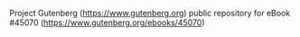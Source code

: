 Project Gutenberg (https://www.gutenberg.org) public repository for eBook #45070 (https://www.gutenberg.org/ebooks/45070)
